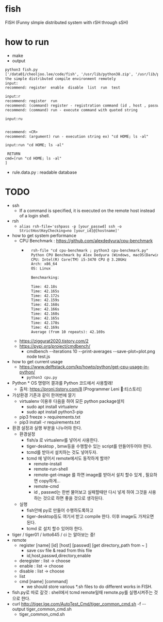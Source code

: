 # fish
FISH (Funny sImple distributed system with rSH through sSH)

# how to run
- make
- output
```txt
python3 fish.py
['/data01/cheoljoo.lee/code/fish', '/usr/lib/python38.zip', '/usr/lib/python3.8', '/usr/lib/python3.8/lib-dynload', '/data01/cheoljoo.lee/code/problemSolving/2022/a/lib/python3.8/site-packages']
the simple distributed compile environment remotely
input:
recommend: register  enable  disable  list  run  test

input:r
recommend: register  run
recommend: (command) register - registration command (id , host , passwd , etc)
recommend: (command) run - execute command with quoted string

input:ru


recommend: <CR>
recommend: (argument) run - execution string ex) "cd HOME; ls -al"

input:run "cd HOME; ls -al"

 RETURN
cmd=[run "cd HOME; ls -al"
]
```
  - rule.data.py : readable database

# TODO
- ssh
    - If a command is specified, it is executed on the remote host instead of a login shell.
- rsh 
    - ```alias rsh-file='sshpass -p [your_passwd] ssh -o StrictHostKeyChecking=no [your_id]@[hostname]'```
- how to get system performance
    - CPU Benchmark : https://github.com/alexdedyura/cpu-benchmark
        - ```txt
            rsh-file "cd cpu-benchmark ; python3 cpu-benchmark.py"
            Python CPU Benchmark by Alex Dedyura (Windows, macOS(Darwin), Linux)
            CPU: Intel(R) Core(TM) i5-3470 CPU @ 3.20GHz
            Arch: x86_64
            OS: Linux
            
            Benchmarking:
            
            Time: 42.18s
            Time: 42.165s
            Time: 42.172s
            Time: 42.159s
            Time: 42.168s
            Time: 42.166s
            Time: 42.168s
            Time: 42.165s
            Time: 42.178s
            Time: 42.169s
            Average (from 10 repeats): 42.169s
          ```
    - https://ziggurat2020.tistory.com/2
    - https://pypi.org/project/cmdbench/
        - cmdbench --iterations 10 --print-averages --save-plot=plot.png node test.js
- how to get current usage
    - https://www.delftstack.com/ko/howto/python/get-cpu-usage-in-python/
        - ```python3 cpu.py```
- Python * OS 명령어 결과를 Python 코드에서 사용할래! 
    - 출처: https://proni.tistory.com/8 [Programmer Leni 🤪:티스토리]
- 가상환경 기존과 같이 한꺼번에 깔기
    - virtualenv 이용후 다음을 하여 모든 python package설치
        - sudo apt install virtualenv
        - sudo apt install python3-pip
    - pip3 freeze > requirements.txt
    - pip3 install -r requirements.txt
- 환경 설정과 실행 부분을 나누어야 한다. 
    - 환경설정
        - fish/a 로 virtualenv를 넣어서 사용한다.
        - tiger-desktop , bmw등을 수행할수 있는 script를 만들어두어야 한다. 
        - tcmd를 받아서 설치하는 것도 넣어두자.
        - tcmd 에 넣어서 remote에서도 동작하게 할까?
            - remote-install
            - remote-run-shell
            - remote-get-image 를 하면 image를 받아서 설치 할수 있게 , 필요하면 copy하게... 
            - remote-cmd
            - id , passwd는 한번 물어보고 실패할때만 다시 넣게 하여 그것을 사용하는 것으로 하면 좋을 것으로 생각된다. 
    - 실행
        - fish안에 py로 만들어 수행하도록하고
        - tiger-desktop등도 여기서 받고 compile 한다. 이후 image도 가져오면 된다. 
        - tcmd 로 설치 할수 있어야 한다.
- tiger / tiger01 / lotto645 /  ci 는 알아보는 중!
- remote
    - register [name] [id] [host] [passwd] [get directory_path from ~ ]
        - save csv file & read from this file
        - id,host,passwd,directory,enable
    - deregister : list -> choose
    - enable : list -> choose
    - disable : list -> choose
    - list
    - cmd [name] [command]
        - we should store various *.sh files to do different works in FISH.
- fish.py로 따로 갈것 : shell에서 tcmd remote일때 remote.py를 실행시켜주는 것으로 한다. 
- curl    http://tiger.lge.com/AutoTest_Cmd/tiger_common_cmd.sh  -f  --output     tiger_common_cmd.sh
    - tiger_common_cmd.sh
